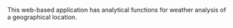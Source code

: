This web-based application has analytical functions for weather analysis of a geographical location. 
